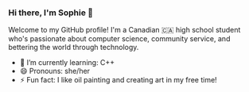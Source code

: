 ### Hi there, I'm Sophie 👋

Welcome to my GitHub profile! I'm a Canadian 🇨🇦 high school student who's passionate about computer science, community service, and bettering the world through technology. 

- 🌱 I’m currently learning: C++
- 😄 Pronouns: she/her
- ⚡ Fun fact: I like oil painting and creating art in my free time!
<!--
**sophiezhng/sophiezhng** is a ✨ _special_ ✨ repository because its `README.md` (this file) appears on your GitHub profile.

Here are some ideas to get you started:

- 🔭 I’m currently working on ...
- 🌱 I’m currently learning ...
- 👯 I’m looking to collaborate on ...
- 🤔 I’m looking for help with ...
- 💬 Ask me about ...
- 📫 How to reach me: ...
- 😄 Pronouns: ...
-->
